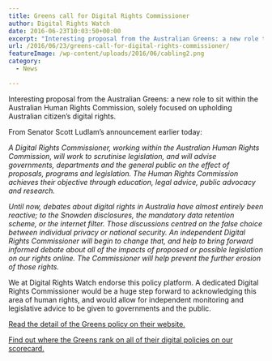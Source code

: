 ```yaml
---
title: Greens call for Digital Rights Commissioner
author: Digital Rights Watch
date: 2016-06-23T10:03:50+00:00
excerpt: "Interesting proposal from the Australian Greens: a new role to sit within the Australian Human Rights Commission, solely focused on upholding Australian citizen's digital rights."
url: /2016/06/23/greens-call-for-digital-rights-commissioner/
featureImage: /wp-content/uploads/2016/06/cabling2.png
category:
  - News

---
```

Interesting proposal from the Australian Greens: a new role to sit within the Australian Human Rights Commission, solely focused on upholding Australian citizen&#8217;s digital rights.

From Senator Scott Ludlam&#8217;s announcement earlier today:

_A Digital Rights Commissioner, working within the Australian Human Rights Commission, will work to scrutinise legislation, and will advise governments, departments and the general public on the effect of proposals, programs and legislation. The Human Rights Commission achieves their objective through education, legal advice, public advocacy and research._

_Until now, debates about digital rights in Australia have almost entirely been reactive; to the Snowden disclosures, the mandatory data retention scheme, or the internet filter. Those discussions centred on the false choice between individual privacy or national security. An independent Digital Rights Commissioner will begin to change that, and help to bring forward informed debate about all of the impacts of proposed or possible legislation on our rights online. The Commissioner will help prevent the further erosion of those rights._

We at Digital Rights Watch endorse this policy platform. A dedicated Digital Rights Commissioner would be a huge step forward to acknowledging this area of human rights, and would allow for independent monitoring and legislative advice to be given to governments and the public.

[Read the detail of the Greens policy on their website.][1]

[Find out where the Greens rank on all of their digital policies on our scorecard.][2]

 [1]: http://greens.org.au/digital-rights-commissioner
 [2]: http://digitalrightswatch.org.au/2016/06/10/federal-election-2016/
